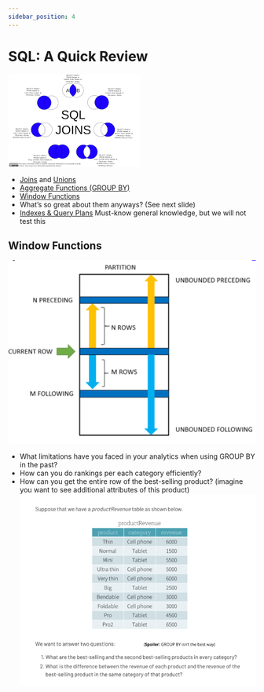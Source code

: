 ```yaml
---
sidebar_position: 4
---
```


# SQL: A Quick Review

![sql-joins.png](./assets/sql-joins.png)



* [Joins](https://www.w3schools.com/sql/sql_join.asp) and [Unions](https://www.w3schools.com/sql/sql_union.asp)
* [Aggregate Functions (GROUP BY)](https://www.w3schools.com/sql/sql_groupby.asp)
* [Window Functions](https://mode.com/sql-tutorial/sql-window-functions/)
* What’s so great about them anyways? (See next slide)
* [Indexes & Query Plans](https://www.khanacademy.org/computing/computer-programming/sql/relational-queries-in-sql/a/more-efficient-sql-with-query-planning-and-optimization)
Must-know general knowledge, but we will not test this

## Window Functions
![current-row.png](./assets/current-row.png)
* What limitations have you faced in your analytics when using GROUP BY in the past?
* How can you do rankings per each category efficiently?
* How can you get the entire row of the best-selling product? (imagine you want to see additional attributes of this product)
![window-function-usage.png](./assets/window-function-usage.png)